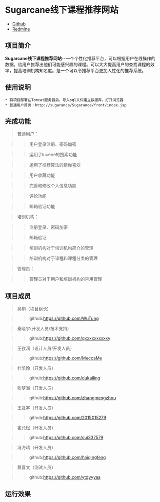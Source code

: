 # Sugarcane线下课程推荐网站

* [Github](https://github.com/WuTung/sugarcane.git) 
* [Redmine](http://10.7.1.5/projects/bigdata_sugarcane/files)

## 项目简介

**Sugarcane线下课程推荐网站**--一个个性化推荐平台，可以根据用户在线操作的数据，给用户推荐出他们可能感兴趣的课程。可以大大提高用户的查找课程的效率，提高培训机构知名度。是一个可以令推荐平台更加人性化的推荐系统。

## 使用说明

	* 将项目部署在Tomcat服务器后，导入sql文件建立数据库，打开浏览器
	* 普通用户首页：http://sugarance/Sugarance/front/index.jsp

## 完成功能

> 普通用户：

>> 用户登录注册、密码加密

>> 运用了lucene的搜索功能

>> 运用了推荐算法的猜你喜欢

>> 用户收藏功能

>> 完善和修改个人信息功能

>> 评论功能

>> 邮箱验证功能


> 培训机构：

>> 注册登录、密码加密

>> 邮箱验证

>> 培训机构对于培训机构简介的管理

>> 培训机构对于课程和课程分类的管理


> 管理员：

>> 管理员对于用户和培训机构的禁用管理


## 项目成员

> 吴桐（项目组长)

>> github:https://github.com/WuTung

> 秦晓宇(开发人员/技术支持)

>> github:https://github.com/qxxxxxxxxxxy

> 王孜润（设计人员/开发人员）

>> github:https://github.com/MeccaMe

> 杜凯玲（开发人员）

>> github:https://github.com/dukailing

> 张梦洲（开发人员）

>> github:https://github.com/zhangmengzhou

> 王晟宇（开发人员）

>> github:https://github.com/2015015279

> 崔允松（开发人员）

>> github:https://github.com/cui337579

> 冯海晴（开发人员）

>> github:https://github.com/haiqingfeng

> 冀晋文（测试人员）

>> github:https://github.com/ytdyyyaa


## 运行效果
